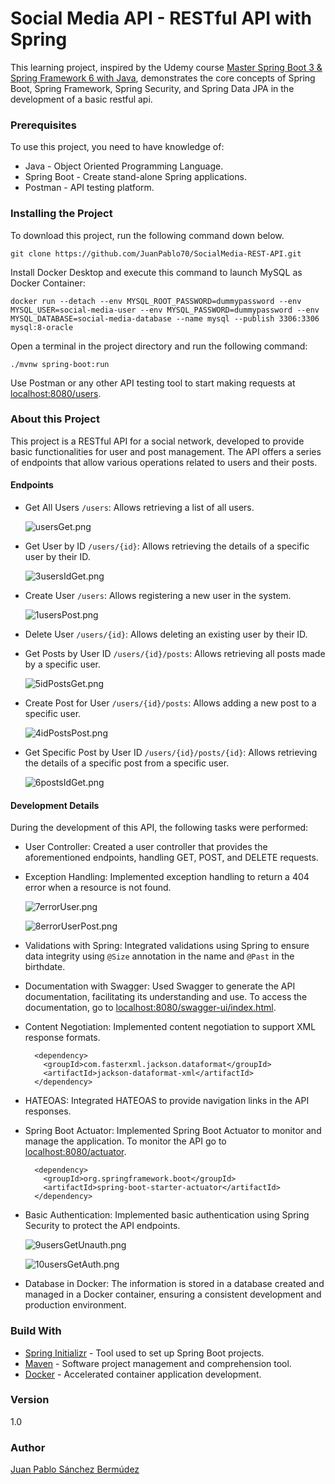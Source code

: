 # Social Media API - RESTful API with Spring

This learning project, inspired by the Udemy course [Master Spring Boot 3 & Spring Framework 6 with Java](https://www.udemy.com/course/spring-boot-and-spring-framework-tutorial-for-beginners/), demonstrates the core concepts of Spring Boot, Spring Framework, Spring Security, and Spring Data JPA in the development of a basic restful api.

### Prerequisites

To use this project, you need to have knowledge of:

+ Java - Object Oriented Programming Language.
+ Spring Boot - Create stand-alone Spring applications.
+ Postman - API testing platform.

### Installing the Project

To download this project, run the following command down below.

```
git clone https://github.com/JuanPablo70/SocialMedia-REST-API.git
```

Install Docker Desktop and execute this command to launch MySQL as Docker Container:

```
docker run --detach --env MYSQL_ROOT_PASSWORD=dummypassword --env MYSQL_USER=social-media-user --env MYSQL_PASSWORD=dummypassword --env MYSQL_DATABASE=social-media-database --name mysql --publish 3306:3306 mysql:8-oracle
```

Open a terminal in the project directory and run the following command:

```
./mvnw spring-boot:run
```

Use Postman or any other API testing tool to start making requests at [localhost:8080/users](localhost:8080/users).

### About this Project

This project is a RESTful API for a social network, developed to provide basic functionalities for user and post management. The API offers a series of endpoints that allow various operations related to users and their posts.

#### Endpoints

+ Get All Users ```/users```: Allows retrieving a list of all users.

    ![usersGet.png](img/2usersGet.png)

+ Get User by ID ```/users/{id}```: Allows retrieving the details of a specific user by their ID.

    ![3usersIdGet.png](img/3usersIdGet.png)

+ Create User ```/users```: Allows registering a new user in the system.

    ![1usersPost.png](img/1usersPost.png)

+ Delete User ```/users/{id}```: Allows deleting an existing user by their ID.

+ Get Posts by User ID ```/users/{id}/posts```: Allows retrieving all posts made by a specific user.

    ![5idPostsGet.png](img/5idPostsGet.png)

+ Create Post for User ```/users/{id}/posts```: Allows adding a new post to a specific user.

    ![4idPostsPost.png](img/4idPostsPost.png)

+ Get Specific Post by User ID ```/users/{id}/posts/{id}```: Allows retrieving the details of a specific post from a specific user.

    ![6postsIdGet.png](img/6postsIdGet.png)

#### Development Details

During the development of this API, the following tasks were performed:

+ User Controller: Created a user controller that provides the aforementioned endpoints, handling GET, POST, and DELETE requests.

+ Exception Handling: Implemented exception handling to return a 404 error when a resource is not found.

    ![7errorUser.png](img/7errorUser.png)

    ![8errorUserPost.png](img/8errorUserPost.png)

+ Validations with Spring: Integrated validations using Spring to ensure data integrity  using ```@Size``` annotation in the name and ```@Past``` in the birthdate.

+ Documentation with Swagger: Used Swagger to generate the API documentation, facilitating its understanding and use. To access the documentation, go to [localhost:8080/swagger-ui/index.html](localhost:8080/swagger-ui/index.html).

+ Content Negotiation: Implemented content negotiation to support XML response formats.

    ```
      <dependency>
        <groupId>com.fasterxml.jackson.dataformat</groupId>
        <artifactId>jackson-dataformat-xml</artifactId>
      </dependency>
    ```

+ HATEOAS: Integrated HATEOAS to provide navigation links in the API responses.

+ Spring Boot Actuator: Implemented Spring Boot Actuator to monitor and manage the application. To monitor the API go to [localhost:8080/actuator](localhost:8080/actuator).

    ```
      <dependency>
        <groupId>org.springframework.boot</groupId>
        <artifactId>spring-boot-starter-actuator</artifactId>
      </dependency>
    ```

+ Basic Authentication: Implemented basic authentication using Spring Security to protect the API endpoints.

    ![9usersGetUnauth.png](img/9usersGetUnauth.png)

    ![10usersGetAuth.png](img/10usersGetAuth.png)

+ Database in Docker: The information is stored in a database created and managed in a Docker container, ensuring a consistent development and production environment.

### Build With

+ [Spring Initializr](https://start.spring.io) - Tool used to set up Spring Boot projects.
+ [Maven](https://maven.apache.org) - Software project management and comprehension tool.
+ [Docker](https://www.docker.com) - Accelerated container application development.

### Version

1.0

### Author

[Juan Pablo Sánchez Bermúdez](https://github.com/JuanPablo70)

